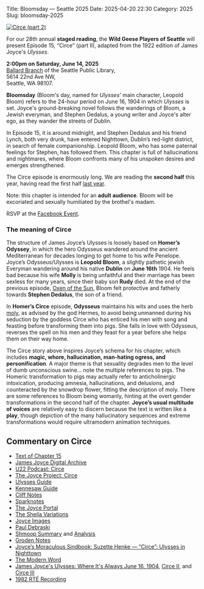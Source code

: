 Title: Bloomsday — Seattle 2025
Date: 2025-04-20 22:30
Category: 2025
Slug: bloomsday-2025

[![Circe (part 2)]({filename}/posters/Circe-2025.05.07-V1-small.jpg)]({filename}/posters/Circe-2025.05.07-V1.jpg "Download Circe (part 2) Poster")

For our 28th annual **staged reading**,
the **Wild Geese Players of Seattle**
will present Episode 15, “Circe” (part II),
adapted from the 1922 edition of James Joyce's *Ulysses*.

**2:00pm on Saturday, June 14, 2025**<br/>
[Ballard Branch](https://www.spl.org/hours-and-locations/ballard-branch)
of the Seattle Public Library,<br/>
5614 22nd Ave NW,<br/>
Seattle, WA 98107.

**Bloomsday** (Bloom's day, named for *Ulysses’* main character, Leopold Bloom)
refers to the 24-hour period on June 16, 1904
in which *Ulysses* is set.
Joyce's ground-breaking novel follows the wanderings of Bloom, a Jewish everyman,
and Stephen Dedalus, a young writer and Joyce's alter ego,
as they wander the streets of Dublin.

In Episode 15, it is around midnight,
and Stephen Dedalus and his friend Lynch, both very drunk,
have entered Nighttown, Dublin’s red-light district,
in search of female companionship.
Leopold Bloom, who has some paternal feelings for Stephen,
has followed them.
This chapter is full of hallucinations and nightmares,
where Bloom confronts many of his unspoken desires
and emerges strengthened.

The Circe episode is enormously long.
We are reading the **second half** this year,
having read the first half [last year]({filename}2024.md).

Note: this chapter is intended for an **adult audience**.
Bloom will be excoriated and sexually humiliated by the brothel's madam.

RSVP at the [Facebook Event](https://www.facebook.com/events/4023257241236371/).

### The meaning of Circe

The structure of James Joyce’s Ulysses is loosely based on **Homer’s Odyssey**,
in which the hero Odysseus wandered around the ancient Mediterranean for decades
longing to get home to his wife Penelope.
Joyce’s Odysseus/Ulysses is **Leopold Bloom**, a slightly pathetic jewish Everyman
wandering around his native **Dublin** on **June 16th** 1904.
He feels bad because his wife **Molly** is being unfaithful and
their marriage has been sexless for many years,
since their baby son **Rudy** died.
At the end of the previous episode, [Oxen of the Sun]({filename}2008.md),
Bloom felt protective and fatherly towards **Stephen Dedalus**, the son of a friend.

In **Homer’s Circe** episode,
**Odysseus** maintains his wits and uses
the herb [moly](https://en.wikipedia.org/wiki/Moly_(herb)),
as advised by the god Hermes,
to avoid being unmanned
during his seduction by the goddess Circe
who has enticed his men with song and feasting
before transforming them into pigs.
She falls in love with Odysseus, reverses the spell on his men
and they feast for a year before she helps them on their way home.

The Circe story above inspires Joyce’s schema for his chapter,
which includes **magic, whore, hallucination, man-hating ogress, and personification**.
A major theme is that sexuality degrades men to the level of dumb unconscious swine…
note the multiple references to pigs.
The Homeric transformation to pigs may actually refer to anticholinergic intoxication,
producing amnesia, hallucinations, and delusions, and counteracted by the snowdrop flower,
fitting the description of moly.
There are some references to Bloom being womanly,
hinting at the overt gender transformations in the second half of the chapter.
**Joyce’s usual multitude of voices** are relatively easy to discern
because the text is written like a **play**,
though depiction of the many hallucinatory sequences and extreme transformations
would require ultramodern animation techniques.
## Commentary on Circe

- [Text of Chapter 15](http://www.online-literature.com/james_joyce/ulysses/15/)
- [James Joyce Digital Archive](https://jjda.ie/u/ulex/q/lexq.htm)
- [U22 Podcast: Circe](https://u22pod.com/episodes/episode-15-circe)
- [The Joyce Project: Circe](http://m.joyceproject.com/chapters/circe.html)
- [Ulysses Guide](http://www.ulyssesguide.com/15-circe)
- [Kennesaw Guide](http://web.archive.org/web/20120515105005/http://ksumail.kennesaw.edu:80/~mglosup/ulysses/circe.htm)
- [Cliff Notes](http://www.cliffsnotes.com/literature/u/ulysses/summary-and-analysis/chapter-15)
- [Sparknotes](http://www.sparknotes.com/lit/ulysses/section15/)
- [The Joyce Portal](http://web.archive.org/web/20130409060521/http://www.robotwisdom.com/jaj/ulysses/index.html#circe)
- [The Sheila Variations](http://www.sheilaomalley.com/?p=7626)
- [Joyce Images](http://www.joyceimages.com/chapter/15/)
- [Paul Debraski](https://ijustreadaboutthat.com/2010/08/16/james-joyce%e2%80%93week-5-ulysses-1922/)
- [Shmoop Summary](https://www.shmoop.com/study-guides/literature/ulysses-joyce/summary/episode-15-circe) and [Analysis](https://www.shmoop.com/study-guides/literature/ulysses-joyce/summary/circe-analysis)
- [Groden Notes](http://www.michaelgroden.com/notes/open15.html)
- [Joyce’s Moraculous Sindbook: Suzette Henke — “Circe”: Ulysses in Nighttown](https://kb.osu.edu/bitstream/handle/1811/24647/JOYCES_MORACULOUS_SINDBOOK.pdf?sequence=1&isAllowed=y)
- [The Modern Word](http://web.archive.org/web/20150423131232/http://www.themodernword.com/joyce/)
- [James Joyce's Ulysses: Where It's Always June 16, 1904](http://loki.stockton.edu/~kinsellt/projects/ulysses/storyReader$55.html), [Circe II](http://loki.stockton.edu/~kinsellt/projects/ulysses/storyReader$59.html), and [Circe III](http://loki.stockton.edu/~kinsellt/projects/ulysses/storyReader$58.html)
- [1982 RTÉ Recording](https://archive.org/download/Ulysses-Audiobook-Merged/15__Circe.mp3)

